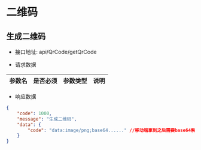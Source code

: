 # 二维码

## 生成二维码

- 接口地址: api/QrCode/getQrCode

- 请求数据

| 参数名   | 是否必须  | 参数类型 | 说明      |
| -------- | :-------: | -----:   | -----: |

- 响应数据
```json
{
    "code": 1000,
    "message": "生成二维码",
    "data": {
        "code": "data:image/png;base64......" //移动端拿到之后需要base64解密 
    }
}   
```